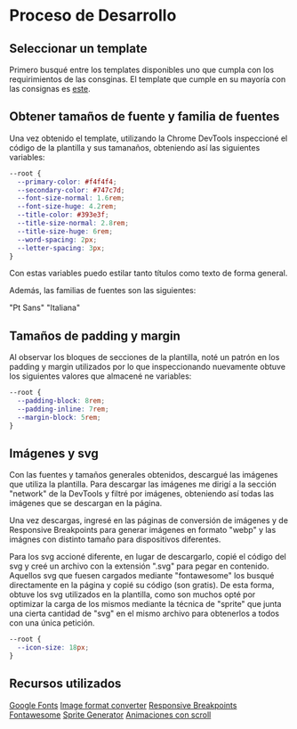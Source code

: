 # Proceso de Desarrollo

## Seleccionar un template

Primero busqué entre los templates disponibles uno que cumpla con los requirimientos de las consginas. El template que cumple en su mayoría con las consignas es [este](https://elementor.com/library/template-kit/wedding-photographer/preview/).

## Obtener tamaños de fuente y familia de fuentes

Una vez obtenido el template, utilizando la Chrome DevTools inspeccioné el código de la plantilla y sus tamanaños, obteniendo así las siguientes variables:

```css
--root {
  --primary-color: #f4f4f4;
  --secondary-color: #747c7d;
  --font-size-normal: 1.6rem;
  --font-size-huge: 4.2rem;
  --title-color: #393e3f;
  --title-size-normal: 2.8rem;
  --title-size-huge: 6rem;
  --word-spacing: 2px;
  --letter-spacing: 3px;
}
```

Con estas variables puedo estilar tanto títulos como texto de forma general.

Además, las familias de fuentes son las siguientes:

"Pt Sans"
"Italiana"

## Tamaños de padding y margin

Al observar los bloques de secciones de la plantilla, noté un patrón en los padding y margin utilizados por lo que inspeccionando nuevamente obtuve los siguientes valores que almacené ne variables:

```css
--root {
  --padding-block: 8rem;
  --padding-inline: 7rem;
  --margin-block: 5rem;
}
```

## Imágenes y svg

Con las fuentes y tamaños generales obtenidos, descargué las imágenes que utiliza la plantilla. Para descargar las imágenes me dirigí a la sección "network" de la DevTools y filtré por imágenes, obteniendo así todas las imágenes que se descargan en la página.

Una vez descargas, ingresé en las páginas de conversión de imágenes y de Responsive Breakpoints para generar imágenes en formato "webp" y las imágnes con distinto tamaño para dispositivos diferentes.

Para los svg accioné diferente, en lugar de descargarlo, copié el código del svg y creé un archivo con la extensión ".svg" para pegar en contenido. Aquellos svg que fuesen cargados mediante "fontawesome" los busqué directamente en la página y copié su código (son gratis). De esta forma, obtuve los svg utilizados en la plantilla, como son muchos opté por optimizar la carga de los mismos mediante la técnica de "sprite" que junta una cierta cantidad de "svg" en el mismo archivo para obtenerlos a todos con una única petición.

```css
--root {
  --icon-size: 18px;
}
```

## Recursos utilizados

[Google Fonts](https://fonts.google.com/)
[Image format converter](https://cloudconvert.com/)
[Responsive Breakpoints](https://www.responsivebreakpoints.com/)
[Fontawesome](https://fontawesome.com/)
[Sprite Generator](https://svgsprit.es/)
[Animaciones con scroll](https://scroll-driven-animations.style/)
